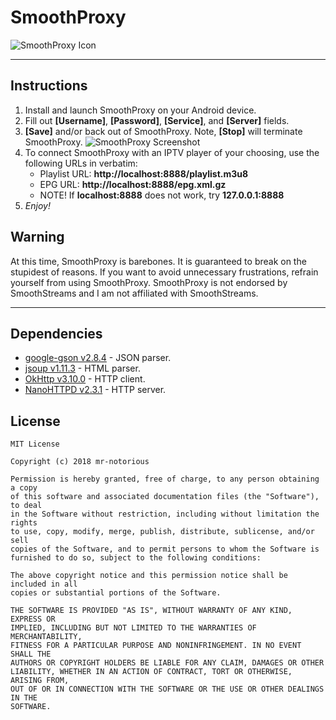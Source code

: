 # SmoothProxy

![SmoothProxy Icon](http://i.imgur.com/cWxIruq.png "Icon courtesy of Obs")

---

## Instructions
1. Install and launch SmoothProxy on your Android device.
2. Fill out **[Username]**, **[Password]**, **[Service]**, and **[Server]** fields.
3. **[Save]** and/or back out of SmoothProxy. Note, **[Stop]** will terminate SmoothProxy.
![SmoothProxy Screenshot](https://i.imgur.com/9CwzSnh.png)
4. To connect SmoothProxy with an IPTV player of your choosing, use the following URLs in verbatim:
    * Playlist URL: **http://localhost:8888/playlist.m3u8**
    * EPG URL: **http://localhost:8888/epg.xml.gz**
    * NOTE! If **localhost:8888** does not work, try **127.0.0.1:8888**
5. *Enjoy!*

## Warning
At this time, SmoothProxy is barebones. It is guaranteed to break on the stupidest of reasons. If you want to avoid unnecessary frustrations, refrain yourself from using SmoothProxy. SmoothProxy is not endorsed by SmoothStreams and I am not affiliated with SmoothStreams.

---

## Dependencies
* [google-gson v2.8.4](https://github.com/google/gson) - JSON parser.
* [jsoup v1.11.3](https://github.com/jhy/jsoup) - HTML parser.
* [OkHttp v3.10.0](https://github.com/square/okhttp) - HTTP client.
* [NanoHTTPD v2.3.1](https://github.com/NanoHttpd/nanohttpd) - HTTP server.

## License
```
MIT License

Copyright (c) 2018 mr-notorious

Permission is hereby granted, free of charge, to any person obtaining a copy
of this software and associated documentation files (the "Software"), to deal
in the Software without restriction, including without limitation the rights
to use, copy, modify, merge, publish, distribute, sublicense, and/or sell
copies of the Software, and to permit persons to whom the Software is
furnished to do so, subject to the following conditions:

The above copyright notice and this permission notice shall be included in all
copies or substantial portions of the Software.

THE SOFTWARE IS PROVIDED "AS IS", WITHOUT WARRANTY OF ANY KIND, EXPRESS OR
IMPLIED, INCLUDING BUT NOT LIMITED TO THE WARRANTIES OF MERCHANTABILITY,
FITNESS FOR A PARTICULAR PURPOSE AND NONINFRINGEMENT. IN NO EVENT SHALL THE
AUTHORS OR COPYRIGHT HOLDERS BE LIABLE FOR ANY CLAIM, DAMAGES OR OTHER
LIABILITY, WHETHER IN AN ACTION OF CONTRACT, TORT OR OTHERWISE, ARISING FROM,
OUT OF OR IN CONNECTION WITH THE SOFTWARE OR THE USE OR OTHER DEALINGS IN THE
SOFTWARE.
```
